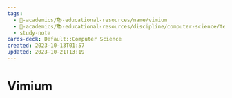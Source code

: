 ```yaml
---
tags:
  - 🔴-academics/📚-educational-resources/name/vimium
  - 🔴-academics/📚-educational-resources/discipline/computer-science/technology/vimium
  - study-note
cards-deck: Default::Computer Science
created: 2023-10-13T01:57
updated: 2023-10-21T13:19
---
```


# Vimium

